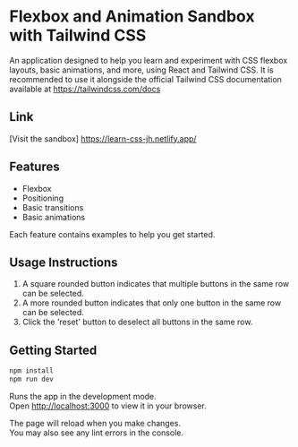 # Flexbox and Animation Sandbox with Tailwind CSS
An application designed to help you learn and experiment with CSS flexbox layouts, basic animations, and more, using React and Tailwind CSS. It is recommended to use it alongside the official Tailwind CSS documentation available at https://tailwindcss.com/docs

## Link
[Visit the sandbox] https://learn-css-jh.netlify.app/

## Features

- Flexbox
- Positioning
- Basic transitions
- Basic animations

Each feature contains examples to help you get started.

## Usage Instructions

1. A square rounded button indicates that multiple buttons in the same row can be selected.
2. A more rounded button indicates that only one button in the same row can be selected.
3. Click the 'reset' button to deselect all buttons in the same row.

## Getting Started
```bash
npm install
npm run dev
```

Runs the app in the development mode.\
Open [http://localhost:3000](http://localhost:3000) to view it in your browser.

The page will reload when you make changes.\
You may also see any lint errors in the console.

